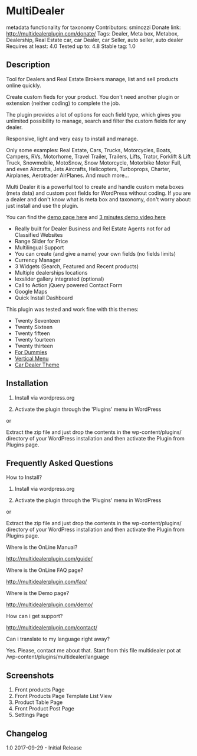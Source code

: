# MultiDealer
metadata functionality for taxonomy 
Contributors: sminozzi 
Donate link: http://multidealerplugin.com/donate/
Tags: Dealer, Meta box, Metabox, Dealership, Real Estate
car, car Dealer, car Seller, auto seller, auto dealer
Requires at least: 4.0
Tested up to: 4.8
Stable tag: 1.0



## Description 

Tool for Dealers and Real Estate Brokers manage, list and sell products online quickly.

Create custom fieds for your product.
You don't need another plugin or extension (neither coding)  to complete the job.

The plugin provides a lot of options for each field type, which gives you unlimited possibility to manage, search and filter the custom fields for any dealer.

Responsive, light and very easy to install and manage. 

Only some examples: Real Estate, Cars, Trucks, Motorcycles, Boats, Campers, RVs, Motorhome, Travel Trailer, Trailers, Lifts, Trator, Forklift & Lift Truck, Snowmobile, MotoSnow, Snow Motorcycle, Motorbike Motor Full, and even Aircrafts,  Jets Aircrafts, Helicopters, Turboprops, Charter, Airplanes, Aerotrader AirPlanes. And much more…

Multi Dealer it is a powerful tool to create and handle custom meta boxes (meta data) and custom post fields for WordPress without coding. If you are a dealer and don't know what is meta box and taxonomy, don't worry about: just install and use the plugin.    

You can find the <a href="http://multidealerplugin.com/demo/" target="_self">demo page here</a>
and <a href="http://multidealerplugin.com/demo-video/" target="_self">3 minutes demo video here</a>


* Really built for Dealer Business and Rel Estate Agents not for ad Classified Websites
* Range Slider for Price
* Multilingual Support
* You can create (and give a name) your own fields (no fields limits)
* Currency Manager
* 3 Widgets (Search, Featured and Recent products)
* Multiple dealerships locations
* lexslider gallery integrated (optional)
* Call to Action jQuery powered Contact Form
* Google Maps
* Quick Install Dashboard


This plugin was tested and work fine with this themes:

* Twenty Seventeen
* Twenty Sixteen
* Twenty fifteen
* Twenty fourteen
* Twenty thirteen
* <a href="http://themefordummies.com">For Dummies</a>
* <a href="http://verticalmenu.eu">Vertical Menu</a>
* <a href="http://kardealertheme.com">Car Dealer Theme</a>


## Installation 


1) Install via wordpress.org

2) Activate the plugin through the 'Plugins' menu in WordPress

or

Extract the zip file and just drop the contents in the wp-content/plugins/ directory of your WordPress installation and then activate the Plugin from Plugins page.


## Frequently Asked Questions 

How to Install?

1) Install via wordpress.org

2) Activate the plugin through the 'Plugins' menu in WordPress

or

Extract the zip file and just drop the contents in the wp-content/plugins/ directory of your WordPress installation and then activate the Plugin from Plugins page.


Where is the OnLine Manual?

http://multidealerplugin.com/guide/


Where is the OnLine FAQ page?

http://multidealerplugin.com/faq/


Where is the Demo page?

http://multidealerplugin.com/demo/


How can i get support?

http://multidealerplugin.com/contact/

Can i translate to my language right away?

Yes. Please, contact me about that.
Start from this file multidealer.pot at /wp-content/plugins/multidealer/language

## Screenshots 
1. Front products Page
2. Front Products Page Template List View
3. Product Table Page
4. Front Product  Post Page
5. Settings Page

##  Changelog 
1.0  2017-09-29 -  Initial Release
